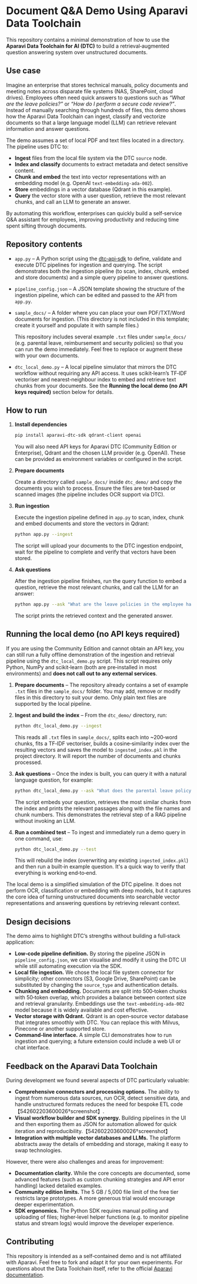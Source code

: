 # Document Q&A Demo Using Aparavi Data Toolchain

This repository contains a minimal demonstration of how to use the **Aparavi Data Toolchain for AI (DTC)** to build a retrieval‑augmented question answering system over unstructured documents.

## Use case

Imagine an enterprise that stores technical manuals, policy documents and meeting notes across disparate file systems (NAS, SharePoint, cloud drives). Employees often need quick answers to questions such as *“What are the leave policies?”* or *“How do I perform a secure code review?”*.  Instead of manually searching through hundreds of files, this demo shows how the Aparavi Data Toolchain can ingest, classify and vectorize documents so that a large language model (LLM) can retrieve relevant information and answer questions.

The demo assumes a set of local PDF and text files located in a directory. The pipeline uses DTC to:

- **Ingest** files from the local file system via the DTC `source` node.
- **Index and classify** documents to extract metadata and detect sensitive content.
- **Chunk and embed** the text into vector representations with an embedding model (e.g. OpenAI `text-embedding-ada-002`).
- **Store** embeddings in a vector database (Qdrant in this example).
- **Query** the vector store with a user question, retrieve the most relevant chunks, and call an LLM to generate an answer.

By automating this workflow, enterprises can quickly build a self‑service Q&A assistant for employees, improving productivity and reducing time spent sifting through documents.

## Repository contents

- `app.py` – A Python script using the [dtc‑api‑sdk](https://pypi.org/project/aparavi-dtc-sdk/) to define, validate and execute DTC pipelines for ingestion and querying.  The script demonstrates both the ingestion pipeline (to scan, index, chunk, embed and store documents) and a simple query pipeline to answer questions.
- `pipeline_config.json` – A JSON template showing the structure of the ingestion pipeline, which can be edited and passed to the API from `app.py`.
- `sample_docs/` – A folder where you can place your own PDF/TXT/Word documents for ingestion.  (This directory is not included in this template; create it yourself and populate it with sample files.)
  
  This repository includes several example `.txt` files under `sample_docs/` (e.g. parental leave, reimbursement and security policies) so that you can run the demo immediately.  Feel free to replace or augment these with your own documents.

- `dtc_local_demo.py` – A local pipeline simulator that mirrors the DTC workflow without requiring any API access.  It uses scikit‑learn’s TF‑IDF vectoriser and nearest‑neighbour index to embed and retrieve text chunks from your documents.  See the **Running the local demo (no API keys required)** section below for details.

## How to run

1. **Install dependencies**

   ```bash
   pip install aparavi-dtc-sdk qdrant-client openai
   ```

   You will also need API keys for Aparavi DTC (Community Edition or Enterprise), Qdrant and the chosen LLM provider (e.g. OpenAI).  These can be provided as environment variables or configured in the script.

2. **Prepare documents**

   Create a directory called `sample_docs/` inside `dtc_demo/` and copy the documents you wish to process.  Ensure the files are text‑based or scanned images (the pipeline includes OCR support via DTC).

3. **Run ingestion**

   Execute the ingestion pipeline defined in `app.py` to scan, index, chunk and embed documents and store the vectors in Qdrant:

   ```bash
   python app.py --ingest
   ```

   The script will upload your documents to the DTC ingestion endpoint, wait for the pipeline to complete and verify that vectors have been stored.

4. **Ask questions**

   After the ingestion pipeline finishes, run the query function to embed a question, retrieve the most relevant chunks, and call the LLM for an answer:

   ```bash
   python app.py --ask "What are the leave policies in the employee handbook?"
   ```

   The script prints the retrieved context and the generated answer.

## Running the local demo (no API keys required)

If you are using the Community Edition and cannot obtain an API key, you can still run a fully offline demonstration of the ingestion and retrieval pipeline using the `dtc_local_demo.py` script.  This script requires only Python, NumPy and scikit‑learn (both are pre‑installed in most environments) and **does not call out to any external services**.

1. **Prepare documents** – The repository already contains a set of example `.txt` files in the `sample_docs/` folder.  You may add, remove or modify files in this directory to suit your demo.  Only plain text files are supported by the local pipeline.

2. **Ingest and build the index** – From the `dtc_demo/` directory, run:

   ```bash
   python dtc_local_demo.py --ingest
   ```

   This reads all `.txt` files in `sample_docs/`, splits each into ~200‑word chunks, fits a TF‑IDF vectoriser, builds a cosine‑similarity index over the resulting vectors and saves the model to `ingested_index.pkl` in the project directory.  It will report the number of documents and chunks processed.

3. **Ask questions** – Once the index is built, you can query it with a natural language question, for example:

   ```bash
   python dtc_local_demo.py --ask "What does the parental leave policy cover?"
   ```

   The script embeds your question, retrieves the most similar chunks from the index and prints the relevant passages along with the file names and chunk numbers.  This demonstrates the retrieval step of a RAG pipeline without invoking an LLM.

4. **Run a combined test** – To ingest and immediately run a demo query in one command, use:

   ```bash
   python dtc_local_demo.py --test
   ```

   This will rebuild the index (overwriting any existing `ingested_index.pkl`) and then run a built‑in example question.  It's a quick way to verify that everything is working end‑to‑end.

The local demo is a simplified simulation of the DTC pipeline.  It does not perform OCR, classification or embedding with deep models, but it captures the core idea of turning unstructured documents into searchable vector representations and answering questions by retrieving relevant context.

## Design decisions

The demo aims to highlight DTC’s strengths without building a full‑stack application:

- **Low‑code pipeline definition.**  By storing the pipeline JSON in `pipeline_config.json`, we can visualise and modify it using the DTC UI while still automating execution via the SDK.
- **Local file ingestion.**  We chose the local file system connector for simplicity; other connectors (S3, Google Drive, SharePoint) can be substituted by changing the `source_type` and authentication details.
- **Chunking and embedding.**  Documents are split into 500‑token chunks with 50‑token overlap, which provides a balance between context size and retrieval granularity.  Embeddings use the `text-embedding-ada-002` model because it is widely available and cost effective.
- **Vector storage with Qdrant.**  Qdrant is an open‑source vector database that integrates smoothly with DTC.  You can replace this with Milvus, Pinecone or another supported store.
- **Command‑line interface.**  A simple CLI demonstrates how to run ingestion and querying; a future extension could include a web UI or chat interface.

## Feedback on the Aparavi Data Toolchain

During development we found several aspects of DTC particularly valuable:

- **Comprehensive connectors and processing options.**  The ability to ingest from numerous data sources, run OCR, detect sensitive data, and handle unstructured formats reduces the need for bespoke ETL code【542602203600026†screenshot】.
- **Visual workflow builder and SDK synergy.**  Building pipelines in the UI and then exporting them as JSON for automation allowed for quick iteration and reproducibility.【542602203600026†screenshot】
- **Integration with multiple vector databases and LLMs.**  The platform abstracts away the details of embedding and storage, making it easy to swap technologies.

However, there were also challenges and areas for improvement:

- **Documentation clarity.**  While the core concepts are documented, some advanced features (such as custom chunking strategies and API error handling) lacked detailed examples.
- **Community edition limits.**  The 5 GB / 5,000 file limit of the free tier restricts large prototypes.  A more generous trial would encourage deeper experimentation.
- **SDK ergonomics.**  The Python SDK requires manual polling and uploading of files; higher‑level helper functions (e.g. to monitor pipeline status and stream logs) would improve the developer experience.

## Contributing

This repository is intended as a self‑contained demo and is not affiliated with Aparavi.  Feel free to fork and adapt it for your own experiments.  For questions about the Data Toolchain itself, refer to the official [Aparavi documentation](https://aparavi.com/documentation-aparavi/).
